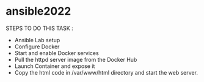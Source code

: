 # ansible2022

STEPS TO DO THIS TASK :
- Ansible Lab setup
- Configure Docker
- Start and enable Docker services
- Pull the httpd server image from the Docker Hub
- Launch Container and expose it
- Copy the html code in /var/www/html directory and start the web server.
